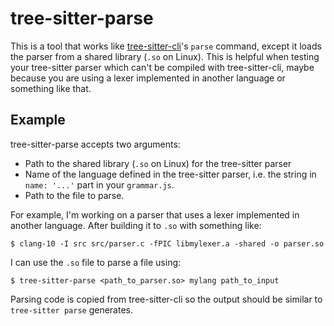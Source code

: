 # tree-sitter-parse

This is a tool that works like [tree-sitter-cli][1]'s `parse` command, except it
loads the parser from a shared library (`.so` on Linux). This is helpful when
testing your tree-sitter parser which can't be compiled with tree-sitter-cli,
maybe because you are using a lexer implemented in another language or something
like that.

## Example

tree-sitter-parse accepts two arguments:

- Path to the shared library (`.so` on Linux) for the tree-sitter parser
- Name of the language defined in the tree-sitter parser, i.e. the string in
  `name: '...'` part in your `grammar.js`.
- Path to the file to parse.

For example, I'm working on a parser that uses a lexer implemented in another
language. After building it to `.so` with something like:

```
$ clang-10 -I src src/parser.c -fPIC libmylexer.a -shared -o parser.so
```

I can use the `.so` file to parse a file using:

```
$ tree-sitter-parse <path_to_parser.so> mylang path_to_input
```

Parsing code is copied from tree-sitter-cli so the output should be similar to
`tree-sitter parse` generates.

[1]: https://github.com/tree-sitter/tree-sitter/tree/master/cli
[2]: https://github.com/tree-sitter/tree-sitter-rust.git
